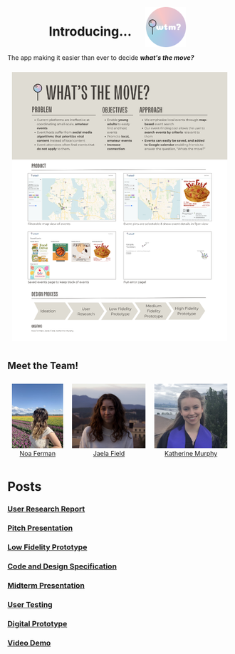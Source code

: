 <div style="display: flex; flex-wrap: nowrap; justify-content: center; text-align: center; gap: 20px">
    <h1 id="intro"> Introducing... </h1>
    <figure style="margin: 10px; max-height: 90px; margin-top: auto; margin-bottom: auto;">
        <img src="blog-imgs/Logo.png" alt="wtm? Logo (text with pin icon)" style="width: auto; max-height: 90px;" />
    </figure>
</div>

<p>
    The app making it easier than ever to decide <strong><em>what's the move?</em></strong>
</p>

<div style="display: flex; flex-wrap: nowrap; justify-content: center;">
    <figure style="text-align: center; margin: 10px;">
        <img src="blog-imgs/poster.png" alt="poster.png" style="width: auto; max-height: auto; object-fit: contain;" />
    </figure>
</div>

## Meet the Team!

<div style="display: flex; flex-wrap: nowrap; justify-content: center;">
    <figure style="text-align: center; margin: 10px;">
        <img src="blog-imgs/Noa.jpg" alt="Noa" style="width: auto; max-height: 200px; object-fit: contain;" />
        <figcaption><a href="https://www.linkedin.com/in/noaferman">Noa Ferman</a></figcaption>
    </figure>
    <figure style="text-align: center; margin: 10px;">
        <img src="blog-imgs/Jaela.png" alt="Jaela" style="width: auto; max-height: 200px; object-fit: contain;" />
        <figcaption><a href="https://www.linkedin.com/in/jaela-field/">Jaela Field</a></figcaption>
    </figure>
    <figure style="text-align: center; margin: 10px;">
        <img src="blog-imgs/Katherine.png" alt="Katherine" style="width: auto; max-height: 200px; object-fit: contain;" />
        <figcaption><a href="https://www.linkedin.com/in/katherine2001/">Katherine Murphy</a></figcaption>
    </figure>
</div>

# Posts

### [User Research Report](/G1.md)

### [Pitch Presentation](/G2.md)

### [Low Fidelity Prototype](/G3.md)

### [Code and Design Specification](/G4.md)

### [Midterm Presentation](/G5.md)

### [User Testing](/G6.md)

### [Digital Prototype](/G7.md)

### [Video Demo](/G8.md)